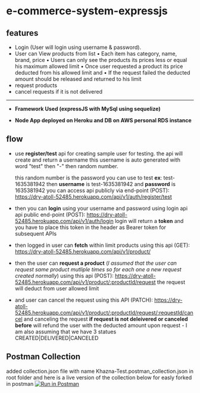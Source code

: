 # e-commerce-system-expressjs

## features
- Login (User will login using username & password).
- User can View products from list
	•	Each item has category, name, brand, price
	•	Users can only see the products its prices less or equal his maximum allowed limit
	•	Once user requested a product its price deducted from his allowed limit and
	•	If the request failed the deducted amount should be released and returned to his limit
- request products
- cancel requests if it is not delivered
****
- **Framework Used (expressJS with MySql using sequelize)**

- **Node App deployed on Heroku and DB on AWS personal RDS instance**

## flow
- use **register/test** api for creating sample user for testing.
	the api will create and return a username
	this username is auto generated with word "test" then "-" then random number.

	this random number is the password you can use to test
	**ex**: test-1635381942 then **username** is test-1635381942 and **password** is 1635381942
	 you can access api publicly via end-point (POST): https://dry-atoll-52485.herokuapp.com/api/v1/auth/register/test

- then you can **login** using your username and password using login api
api public end-point (POST): https://dry-atoll-52485.herokuapp.com/api/v1/auth/login
	 login will return a **token** and you have to place this token in the header as Bearer token for subsequent APIs

- then logged in user can **fetch** within limit products using this api (GET): https://dry-atoll-52485.herokuapp.com/api/v1/product/

- then the user can **request a product** (*I assumed that the user can request same product mutliple times so for each one a new request created normally*) using this api (POST): https://dry-atoll-52485.herokuapp.com/api/v1/product/:productId/request
	the request will deduct from user allowed limit

- and user can cancel the request using this API (PATCH):  https://dry-atoll-52485.herokuapp.com/api/v1/product/:productId/request/:requestId/cancel
	and canceling the request **if request is not deleivered or canceled before** will refund the user with the deducted amount upon request - I am also assuming that we have 3 statues CREATED|DELIVERED|CANCELED

## Postman Collection
added collection.json file with name Khazna-Test.postman_collection.json in root folder 
and here is a live version of the collection below for easly forked in postman
[![Run in Postman](https://run.pstmn.io/button.svg)](https://app.getpostman.com/run-collection/264883-9dd183ac-57bf-4063-a64c-cb14cb4fc48b?action=collection%2Ffork&collection-url=entityId%3D264883-9dd183ac-57bf-4063-a64c-cb14cb4fc48b%26entityType%3Dcollection%26workspaceId%3D1cf49d09-22c4-45ac-8e99-393b0beea99d)
